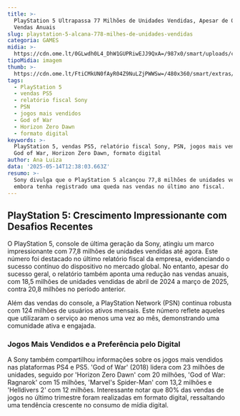 ```yaml
---
title: >-
  PlayStation 5 Ultrapassa 77 Milhões de Unidades Vendidas, Apesar de Queda nas
  Vendas Anuais
slug: playstation-5-alcana-778-milhes-de-unidades-vendidas
categoria: GAMES
midia: >-
  https://cdn.ome.lt/0GLwdh0L4_DhW1GUPRiwEJJ9QxA=/987x0/smart/uploads/conteudo/fotos/playstation-5_SId0VVN.jpg
tipoMidia: imagem
thumb: >-
  https://cdn.ome.lt/FtiCMkUN0fAyR04Z9NuLZjPWWSw=/480x360/smart/extras/conteudos/playstation-5_gV1mDfb.jpg
tags:
  - PlayStation 5
  - vendas PS5
  - relatório fiscal Sony
  - PSN
  - jogos mais vendidos
  - God of War
  - Horizon Zero Dawn
  - formato digital
keywords: >-
  PlayStation 5, vendas PS5, relatório fiscal Sony, PSN, jogos mais vendidos,
  God of War, Horizon Zero Dawn, formato digital
author: Ana Luiza
data: '2025-05-14T12:38:03.663Z'
resumo: >-
  Sony divulga que o PlayStation 5 alcançou 77,8 milhões de unidades vendidas,
  embora tenha registrado uma queda nas vendas no último ano fiscal.
---
```


## PlayStation 5: Crescimento Impressionante com Desafios Recentes

O PlayStation 5, console de última geração da Sony, atingiu um marco impressionante com 77,8 milhões de unidades vendidas até agora. Este número foi destacado no último relatório fiscal da empresa, evidenciando o sucesso contínuo do dispositivo no mercado global. No entanto, apesar do sucesso geral, o relatório também aponta uma redução nas vendas anuais, com 18,5 milhões de unidades vendidas de abril de 2024 a março de 2025, contra 20,8 milhões no período anterior.

Além das vendas do console, a PlayStation Network (PSN) continua robusta com 124 milhões de usuários ativos mensais. Este número reflete aqueles que utilizaram o serviço ao menos uma vez ao mês, demonstrando uma comunidade ativa e engajada.

### Jogos Mais Vendidos e a Preferência pelo Digital

A Sony também compartilhou informações sobre os jogos mais vendidos nas plataformas PS4 e PS5. 'God of War' (2018) lidera com 23 milhões de unidades, seguido por 'Horizon Zero Dawn' com 20 milhões, 'God of War: Ragnarok' com 15 milhões, 'Marvel's Spider-Man' com 13,2 milhões e 'Helldivers 2' com 12 milhões. Interessante notar que 80% das vendas de jogos no último trimestre foram realizadas em formato digital, ressaltando uma tendência crescente no consumo de mídia digital.
